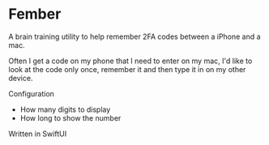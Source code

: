 # Fember

A brain training utility to help remember 2FA codes between a iPhone and a mac.

Often I get a code on my phone that I need to enter on my mac, I'd like to look at the
code only once, remember it and then type it in on my other device.

Configuration
- How many digits to display
- How long to show the number

Written in SwiftUI